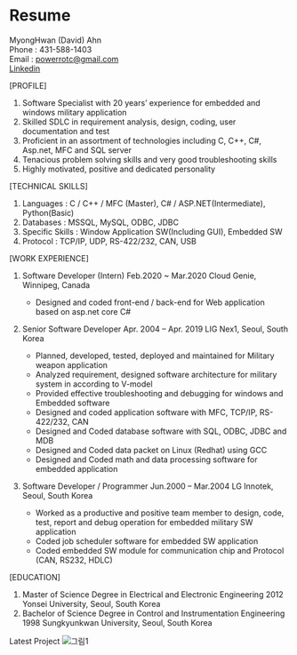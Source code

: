 # Resume

MyongHwan (David) Ahn  
Phone : 431-588-1403  
Email : powerrotc@gmail.com  
[Linkedin](https://github.com/powerrotc/Homepage/issues/1#issue-668252688)


[PROFILE]
1. Software Specialist with 20 years’ experience for embedded and windows military application
2. Skilled SDLC in requirement analysis, design, coding, user documentation and test
3. Proficient in an assortment of technologies including C, C++, C#, Asp.net, MFC and SQL server
4. Tenacious problem solving skills and very good troubleshooting skills
5. Highly motivated, positive and dedicated personality  

[TECHNICAL SKILLS] 
 1. Languages : C / C++ / MFC (Master), C# / ASP.NET(Intermediate), Python(Basic) 
 2. Databases : MSSQL, MySQL, ODBC, JDBC 
 3. Specific Skills : Window Application SW(Including GUI), Embedded SW 
 4. Protocol : TCP/IP, UDP, RS-422/232, CAN, USB  
 
[WORK EXPERIENCE]
 1. Software Developer (Intern) Feb.2020 ~ Mar.2020 Cloud Genie, Winnipeg, Canada
    - Designed and coded front-end / back-end for Web application based on asp.net core C#  
    
 2. Senior Software Developer Apr. 2004 – Apr. 2019 LIG Nex1, Seoul, South Korea  
    - Planned, developed, tested, deployed and maintained for Military weapon application  
    - Analyzed requirement, designed software architecture for military system in according to V-model  
    - Provided effective troubleshooting and debugging for windows and Embedded software  
    - Designed and coded application software with MFC, TCP/IP, RS-422/232, CAN  
    - Designed and Coded database software with SQL, ODBC, JDBC and MDB  
    - Designed and Coded data packet on Linux (Redhat) using GCC  
    - Designed and Coded math and data processing software for embedded application      
    
 3. Software Developer / Programmer Jun.2000 – Mar.2004 LG Innotek, Seoul, South Korea
    - Worked as a productive and positive team member to design, code, test, report and debug operation for embedded military SW application
    - Coded job scheduler software for embedded SW application
    - Coded embedded SW module for communication chip and Protocol (CAN, RS232, HDLC)  

[EDUCATION]
1. Master of Science Degree in Electrical and Electronic Engineering 2012
   Yonsei University, Seoul, South Korea
2. Bachelor of Science Degree in Control and Instrumentation Engineering 1998
   Sungkyunkwan University, Seoul, South Korea

Latest Project
![그림1](https://user-images.githubusercontent.com/58272807/88864645-4be3ad80-d1cb-11ea-9c2d-3e7135987b03.png)


